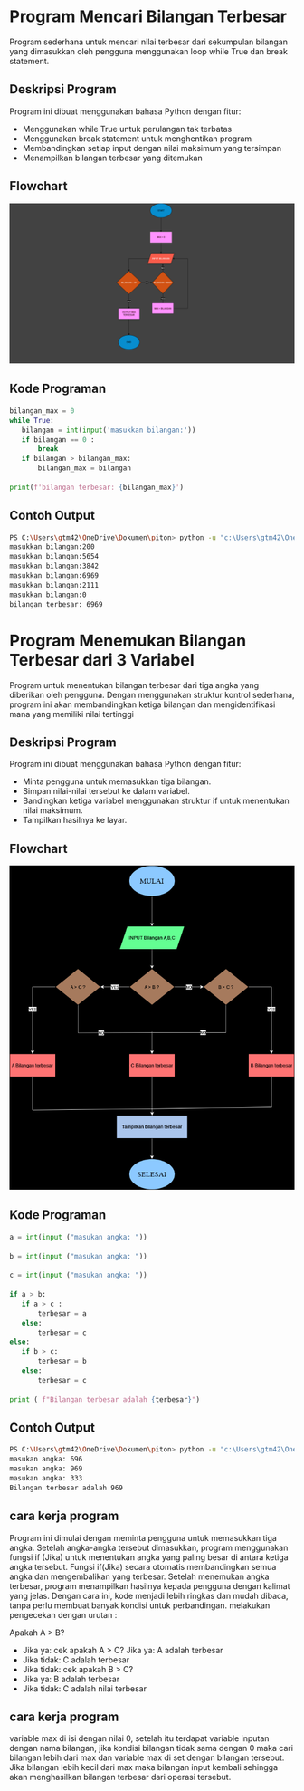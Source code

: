 
# Program Mencari Bilangan Terbesar

Program sederhana untuk mencari nilai terbesar dari sekumpulan bilangan yang dimasukkan oleh pengguna menggunakan loop while True dan break statement.

## Deskripsi Program
Program ini dibuat menggunakan bahasa Python dengan fitur:

- Menggunakan while True untuk perulangan tak terbatas
- Menggunakan break statement untuk menghentikan program
- Membandingkan setiap input dengan nilai maksimum yang tersimpan
- Menampilkan bilangan terbesar yang ditemukan

 ## Flowchart
 ![FlowChart](Praktikum/FlowChart.png)

 ## Kode Programan
 ```python
bilangan_max = 0
while True:
    bilangan = int(input('masukkan bilangan:'))
    if bilangan == 0 :
        break
    if bilangan > bilangan_max:
        bilangan_max = bilangan

print(f'bilangan terbesar: {bilangan_max}')
```
 ## Contoh Output
```bash
PS C:\Users\gtm42\OneDrive\Dokumen\piton> python -u "c:\Users\gtm42\OneDrive\Dokumen\piton\Praktikum3.py"
masukkan bilangan:200
masukkan bilangan:5654
masukkan bilangan:3842
masukkan bilangan:6969
masukkan bilangan:2111
masukkan bilangan:0
bilangan terbesar: 6969
```


# Program Menemukan Bilangan Terbesar dari 3 Variabel

Program untuk menentukan bilangan terbesar dari tiga angka yang diberikan oleh pengguna. Dengan menggunakan struktur kontrol sederhana, program ini akan membandingkan ketiga bilangan dan mengidentifikasi mana yang memiliki nilai tertinggi

## Deskripsi Program
Program ini dibuat menggunakan bahasa Python dengan fitur:


   - Minta pengguna untuk memasukkan tiga bilangan.
   - Simpan nilai-nilai tersebut ke dalam variabel.
  -  Bandingkan ketiga variabel menggunakan struktur if untuk menentukan nilai maksimum.
   - Tampilkan hasilnya ke layar.


 ## Flowchart
 ![FlowChart](Praktikum/FlowChart1.png)

 ## Kode Programan
 ```python
a = int(input ("masukan angka: "))

b = int(input ("masukan angka: "))

c = int(input ("masukan angka: "))

if a > b:
    if a > c :
        terbesar = a
    else:
        terbesar = c       
else:
    if b > c:
        terbesar = b
    else:
        terbesar = c

print ( f"Bilangan terbesar adalah {terbesar}")
```
 ## Contoh Output
```bash
PS C:\Users\gtm42\OneDrive\Dokumen\piton> python -u "c:\Users\gtm42\OneDrive\Dokumen\piton\test.py"
masukan angka: 696
masukan angka: 969
masukan angka: 333
Bilangan terbesar adalah 969
```

## cara kerja program
Program ini dimulai dengan meminta pengguna untuk memasukkan tiga angka. Setelah angka-angka tersebut dimasukkan, program menggunakan fungsi if (Jika) untuk menentukan angka yang paling besar di antara ketiga angka tersebut. Fungsi if(Jika) secara otomatis membandingkan semua angka dan mengembalikan yang terbesar. Setelah menemukan angka terbesar, program menampilkan hasilnya kepada pengguna dengan kalimat yang jelas. Dengan cara ini, kode menjadi lebih ringkas dan mudah dibaca, tanpa perlu membuat banyak kondisi untuk perbandingan. melakukan pengecekan dengan urutan :

 Apakah A > B?
   - Jika ya: cek apakah A > C? Jika ya: A adalah terbesar
   - Jika tidak: C adalah terbesar
   - Jika tidak: cek apakah B > C?
   - Jika ya: B adalah terbesar
   - Jika tidak: C adalah nilai terbesar



## cara kerja program
variable max di isi dengan nilai 0, setelah itu terdapat variable inputan dengan nama bilangan, jika kondisi bilangan tidak sama dengan 0 maka cari bilangan lebih dari max dan variable max di set dengan bilangan tersebut. Jika bilangan lebih kecil dari max maka bilangan input kembali sehingga akan menghasilkan bilangan terbesar dari operasi tersebut.
